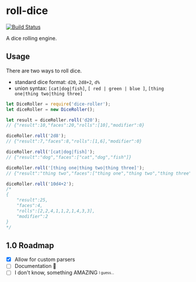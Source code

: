 # roll-dice

[![Build Status](https://travis-ci.org/rdennis/roll-dice.svg?branch=master)](https://travis-ci.org/rdennis/roll-dice)

A dice rolling engine.


## Usage

There are two ways to roll dice.
* standard dice format: `d20`, `2d8+2`, `d%`
* union syntax: `[cat|dog|fish]`, `[ red | green | blue ]`, `[thing one|thing two|thing three]`

```js
let DiceRoller = require('dice-roller');
let diceRoller = new DiceRoller();

let result = diceRoller.roll('d20');
// {"result":10,"faces":20,"rolls":[10],"modifier":0}
```

```js
diceRoller.roll('2d8');
// {"result":7,"faces":8,"rolls":[1,6],"modifier":0}

diceRoller.roll('[cat|dog|fish]');
// {"result":"dog","faces":["cat","dog","fish"]}

diceRoller.roll('[thing one|thing two|thing three]');
// {"result":"thing two","faces":["thing one","thing two","thing three"]}

diceRoller.roll('10d4+2');
/*
{
    "result":25,
    "faces":4,
    "rolls":[2,2,4,1,1,2,1,4,3,3],
    "modifier":2
} 
*/
```

## 1.0 Roadmap
- [x] Allow for custom parsers
- [ ] Documentation :poop:
- [ ] I don't know, something AMAZING <sub><sup>I guess...</sup></sub>
